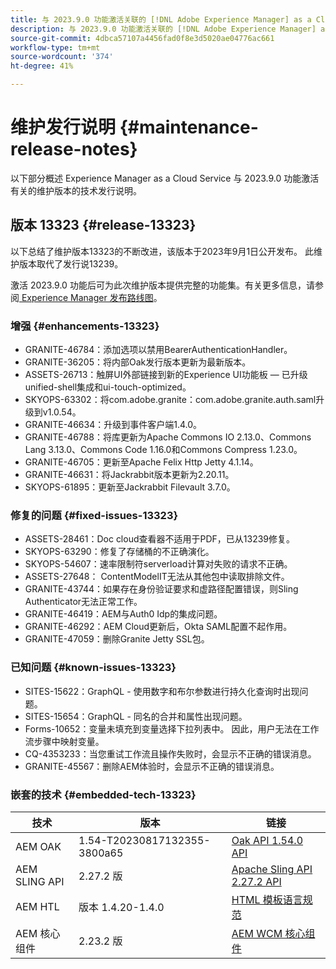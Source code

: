 ```yaml
---
title: 与 2023.9.0 功能激活关联的 [!DNL Adobe Experience Manager] as a Cloud Service 的维护发行说明。
description: 与 2023.9.0 功能激活关联的 [!DNL Adobe Experience Manager] as a Cloud Service 的维护发行说明。
source-git-commit: 4dbca57107a4456fad0f8e3d5020ae04776ac661
workflow-type: tm+mt
source-wordcount: '374'
ht-degree: 41%

---
```


# 维护发行说明 {#maintenance-release-notes}

以下部分概述 Experience Manager as a Cloud Service 与 2023.9.0 功能激活有关的维护版本的技术发行说明。

## 版本 13323 {#release-13323}

以下总结了维护版本13323的不断改进，该版本于2023年9月1日公开发布。 此维护版本取代了发行说13239。

激活 2023.9.0 功能后可为此次维护版本提供完整的功能集。有关更多信息，请参阅[ Experience Manager 发布路线图](https://experienceleague.adobe.com/docs/experience-manager-release-information/aem-release-updates/update-releases-roadmap.html)。

### 增强 {#enhancements-13323}

- GRANITE-46784：添加选项以禁用BearerAuthenticationHandler。
- GRANITE-36205：将内部Oak发行版本更新为最新版本。
- ASSETS-26713：触屏UI外部链接到新的Experience UI功能板 — 已升级unified-shell集成和ui-touch-optimized。
- SKYOPS-63302：将com.adobe.granite：com.adobe.granite.auth.saml升级到v1.0.54。
- GRANITE-46634：升级到事件客户端1.4.0。
- GRANITE-46788：将库更新为Apache Commons IO 2.13.0、Commons Lang 3.13.0、Commons Code 1.16.0和Commons Compress 1.23.0。
- GRANITE-46705：更新至Apache Felix Http Jetty 4.1.14。
- GRANITE-46631：将Jackrabbit版本更新为2.20.11。
- SKYOPS-61895：更新至Jackrabbit Filevault 3.7.0。

### 修复的问题 {#fixed-issues-13323}

- ASSETS-28461：Doc cloud查看器不适用于PDF，已从13239修复。
- SKYOPS-63290：修复了存储桶的不正确演化。
- SKYOPS-54607：速率限制符serverload计算对失败的请求不正确。
- ASSETS-27648： ContentModelIT无法从其他包中读取排除文件。
- GRANITE-43744：如果存在身份验证要求和虚路径配置错误，则Sling Authenticator无法正常工作。
- GRANITE-46419：AEM与Auth0 Idp的集成问题。
- GRANITE-46292：AEM Cloud更新后，Okta SAML配置不起作用。
- GRANITE-47059：删除Granite Jetty SSL包。

### 已知问题 {#known-issues-13323}

- SITES-15622：GraphQL - 使用数字和布尔参数进行持久化查询时出现问题。
- SITES-15654：GraphQL - 同名的合并和属性出现问题。
- Forms-10652：变量未填充到变量选择下拉列表中。 因此，用户无法在工作流步骤中映射变量。
- CQ-4353233：当您重试工作流且操作失败时，会显示不正确的错误消息。
- GRANITE-45567：删除AEM体验时，会显示不正确的错误消息。

### 嵌套的技术 {#embedded-tech-13323}

| 技术 | 版本 | 链接 |
|---|---|---|
| AEM OAK | 1.54-T20230817132355-3800a65 | [Oak API 1.54.0 API](https://www.javadoc.io/doc/org.apache.jackrabbit/oak-api/1.54.0/index.html) |
| AEM SLING API | 2.27.2 版 | [Apache Sling API 2.27.2 API](https://www.javadoc.io/doc/org.apache.sling/org.apache.sling.api/latest/index.html) |
| AEM HTL | 版本 1.4.20-1.4.0 | [HTML 模板语言规范](https://github.com/adobe/htl-spec) |
| AEM 核心组件 | 2.23.2 版 | [AEM WCM 核心组件](https://github.com/adobe/aem-core-wcm-components) |
